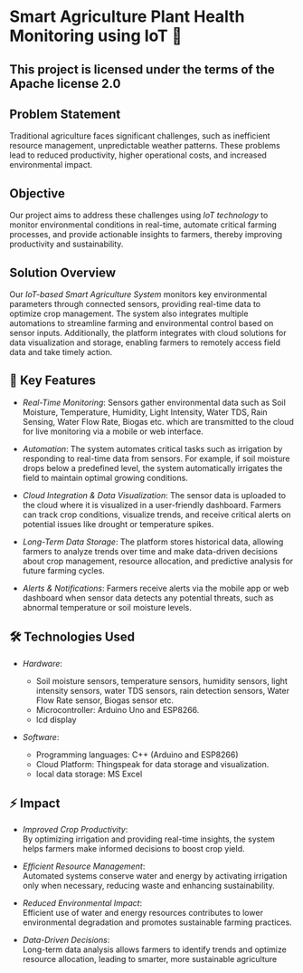# Smart Agriculture Plant Health Monitoring using IoT 🌱
## This project is licensed under the terms of the Apache license 2.0

## Problem Statement 
Traditional agriculture faces significant challenges, such as inefficient resource management, unpredictable weather patterns. These problems lead to reduced productivity, higher operational costs, and increased environmental impact.

## Objective 
Our project aims to address these challenges using *IoT technology* to monitor environmental conditions in real-time, automate critical farming processes, and provide actionable insights to farmers, thereby improving productivity and sustainability.

## Solution Overview 
Our *IoT-based Smart Agriculture System* monitors key environmental parameters through connected sensors, providing real-time data to optimize crop management. The system also integrates multiple automations to streamline farming and environmental control based on sensor inputs. Additionally, the platform integrates with cloud solutions for data visualization and storage, enabling farmers to remotely access field data and take timely action.

## 🌟 Key Features

- *Real-Time Monitoring*: 
  Sensors gather environmental data such as Soil Moisture, Temperature, Humidity, Light Intensity, Water TDS, Rain Sensing, Water Flow Rate, Biogas etc. which are transmitted to the cloud for live monitoring via a mobile or web interface.
  
- *Automation*: 
  The system automates critical tasks such as irrigation by responding to real-time data from sensors. For example, if soil moisture drops below a predefined level, the system automatically irrigates the field to maintain optimal growing conditions.
  
- *Cloud Integration & Data Visualization*: 
  The sensor data is uploaded to the cloud where it is visualized in a user-friendly dashboard. Farmers can track crop conditions, visualize trends, and receive critical alerts on potential issues like drought or temperature spikes.

- *Long-Term Data Storage*: 
  The platform stores historical data, allowing farmers to analyze trends over time and make data-driven decisions about crop management, resource allocation, and predictive analysis for future farming cycles.

- *Alerts & Notifications*: 
  Farmers receive alerts via the mobile app or web dashboard when sensor data detects any potential threats, such as abnormal temperature or soil moisture levels.

## 🛠️ Technologies Used

- *Hardware*:
   - Soil moisture sensors, temperature sensors, humidity sensors, light intensity sensors, water TDS sensors, rain detection sensors, Water Flow Rate sensor, Biogas sensor etc.
   - Microcontroller: Arduino Uno and ESP8266.
   - lcd display
    
- *Software*:
   - Programming languages: C++ (Arduino and ESP8266)
   - Cloud Platform: Thingspeak for data storage and visualization.
   - local data storage: MS Excel
  

## ⚡ Impact

- *Improved Crop Productivity*:  
   By optimizing irrigation and providing real-time insights, the system helps farmers make informed decisions to boost crop yield.
   
- *Efficient Resource Management*:  
   Automated systems conserve water and energy by activating irrigation only when necessary, reducing waste and enhancing sustainability.

- *Reduced Environmental Impact*:  
   Efficient use of water and energy resources contributes to lower environmental degradation and promotes sustainable farming practices.

- *Data-Driven Decisions*:  
   Long-term data analysis allows farmers to identify trends and optimize resource allocation, leading to smarter, more sustainable agriculture
